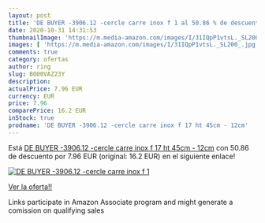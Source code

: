 ```yaml
---
layout: post
title: 'DE BUYER -3906.12 -cercle carre inox f 1 al 50.86 % de descuento'
date: 2020-10-31 14:31:53
thumbnailImage: 'https://m.media-amazon.com/images/I/31IQpP1vtsL._SL200_.jpg'
images: [ 'https://m.media-amazon.com/images/I/31IQpP1vtsL._SL200_.jpg' ]
comments: true
category: ofertas
author: ring
slug: B000VAZ23Y
description:
actualPrice: 7.96 EUR
currency: EUR
price: 7.96
comparePrice: 16.2 EUR
inStock: true
prodname: 'DE BUYER -3906.12 -cercle carre inox f 17 ht 45cm - 12cm'
---
```


Está [DE BUYER -3906.12 -cercle carre inox f 17 ht 45cm - 12cm](https://www.amazon.fr/dp/B000VAZ23Y/?tag=tolees0d-21) con 50.86 de descuento por 7.96 EUR (original: 16.2 EUR) en el siguiente enlace!

[![DE BUYER -3906.12 -cercle carre inox f 1](https://m.media-amazon.com/images/I/31IQpP1vtsL._SL200_.jpg)](https://www.amazon.fr/dp/B000VAZ23Y/?tag=tolees0d-21)

[Ver la oferta!!](https://www.amazon.fr/dp/B000VAZ23Y/?tag=tolees0d-21)

Links participate in Amazon Associate program and might generate a comission on qualifying sales


